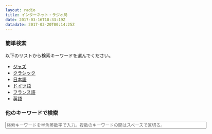 ```yaml
---
layout: radio
title: インターネット・ラジオ局
date: 2017-03-16T10:33:19Z
datadate: 2017-03-20T00:14:25Z
---
```

### 簡単検索
以下のリストから検索キーワードを選んでください。
- [ジャズ](https://guskant.github.io/accessible/radiosearch.html?query=jazz)
- [クラシック](https://guskant.github.io/accessible/radiosearch.html?query=classic)
- [日本語](https://guskant.github.io/accessible/radiosearch.html?query=japan)
- [ドイツ語](https://guskant.github.io/accessible/radiosearch.html?query=deutsch)
- [フランス語](https://guskant.github.io/accessible/radiosearch.html?query=francais)
- [英語](https://guskant.github.io/accessible/radiosearch.html?query=english)

### 他のキーワードで検索
<form action="/accessible/radiosearch.html" method="get">
  <input type="text" id="search-box" size="75" name="query" placeholder="検索キーワードを半角英数字で入力。複数のキーワードの間はスペースで区切る。">
</form>

